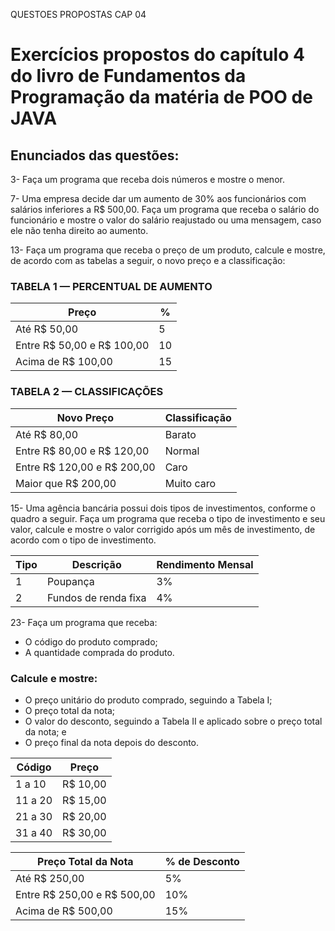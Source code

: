 QUESTOES PROPOSTAS CAP 04

# Exercícios propostos do capítulo 4 do livro de Fundamentos da Programação da matéria de POO de JAVA

## Enunciados das questões:
3- Faça um programa que receba dois números e mostre o menor.

7- Uma empresa decide dar um aumento de 30% aos funcionários com salários inferiores a R$ 500,00. Faça um programa que receba o salário do funcionário e mostre o valor do salário reajustado ou uma mensagem, caso ele não tenha direito ao aumento.

13- Faça um programa que receba o preço de um produto, calcule e mostre, de acordo com as tabelas a seguir, o novo preço e a classificação:

### TABELA 1 — PERCENTUAL DE AUMENTO
| Preço                            | %               |
|----------------------------------|-----------------|
| Até R$ 50,00                     | 5               |     
| Entre R$ 50,00 e R$ 100,00       | 10              |     
| Acima de R$ 100,00               | 15              |     

### TABELA 2 — CLASSIFICAÇÕES 
| Novo Preço                       | Classificação   |
|----------------------------------|-----------------|
| Até R$ 80,00                     | Barato          |     
| Entre R$ 80,00 e R$ 120,00       | Normal          |     
| Entre R$ 120,00 e R$ 200,00      | Caro            |     
| Maior que R$ 200,00              | Muito caro      |     

15- Uma agência bancária possui dois tipos de investimentos, conforme o quadro a seguir. Faça um programa que receba o tipo de investimento e seu valor, calcule e mostre o valor corrigido após um mês de investimento, de acordo com o tipo de investimento.

| Tipo                    | Descrição             | Rendimento Mensal |
|-------------------------|-----------------------|-------------------|
| 1                       | Poupança              | 3%                |
| 2                       | Fundos de renda fixa  | 4%                |

23- Faça um programa que receba:

- O código do produto comprado;
- A quantidade comprada do produto.

### Calcule e mostre:
- O preço unitário do produto comprado, seguindo a Tabela I;
- O preço total da nota;
- O valor do desconto, seguindo a Tabela II e aplicado sobre o preço total da nota; e
- O preço final da nota depois do desconto.

| Código  | Preço    |
|---------|----------|
| 1 a 10  | R$ 10,00 |
| 11 a 20 | R$ 15,00 |
| 21 a 30 | R$ 20,00 |
| 31 a 40 | R$ 30,00 |

| Preço Total da Nota          | % de Desconto |
|------------------------------|---------------|
| Até R$ 250,00                | 5%            |
| Entre R$ 250,00 e R$ 500,00  | 10%           |
| Acima de R$ 500,00           | 15%           |



